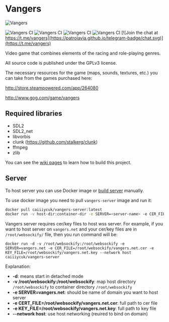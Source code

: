 # Vangers #

![Vangers](http://cdn.akamai.steamstatic.com/steam/apps/264080/header.jpg?t=1447359431)

![Vangers CI](https://github.com/KranX/Vangers/workflows/Vangers%20Linux%20Build/badge.svg)
![Vangers CI](https://github.com/KranX/Vangers/workflows/Vangers%20Windows%2064bit%20Build/badge.svg)
![Vangers CI](https://github.com/KranX/Vangers/workflows/Vangers%20Windows%2032bit%20Build/badge.svg)
![Vangers CI](https://github.com/KranX/Vangers/workflows/Vangers%20MacOS%20Build/badge.svg)
[![Join the chat at https://t.me/vangers](https://patrolavia.github.io/telegram-badge/chat.svg)](https://t.me/vangers)


Video game that combines elements of the racing and role-playing genres.

All source code is published under the GPLv3 license.

The necessary resources for the game (maps, sounds, textures, etc.) you can take from the games purchased here:

http://store.steampowered.com/app/264080

http://www.gog.com/game/vangers

## Required libraries ##

* SDL2
* SDL2_net
* libvorbis
* clunk (https://github.com/stalkerg/clunk)
* ffmpeg
* zlib

You can see the [wiki pages](https://github.com/KranX/Vangers/wiki) to learn how to build this project.

## Server

To host server you can use Docker image or [build server](https://github.com/KranX/Vangers/wiki/Starting-up-server-compatible-with-web-&-native-versions)
manually.

To use docker image you need to pull `vangers-server` image and run it:

```sh
docker pull caiiiycuk/vangers-server:latest
docker run -v host-dir:container-dir -e SERVER=<server-name> -e CER_FILE=<path-to-cer-file> -e KEY_FILE=<path-to-key-file> caiiiycuk/vangers-server:latest
```

Vangers server requires cer/key files to host wss server.
For example, if you want to host server on `vangers.net` and your cer/key files are in `/root/websockify/` file, then you run command will be:

```
docker run -d -v /root/websockify:/root/websockify -e SERVER=vangers.net -e CER_FILE=/root/websockify/vangers.net.cer -e KEY_FILE=/root/websockify/vangers.net.key --network host caiiiycuk/vangers-server
```

Explanation:
* **-d**: means start in detached mode
* **-v /root/websockify:/root/websockify**: map host directory `/root/websockify` to container directory `/root/websockify`
* **-e SERVER=vangers.net**: should be name of domain you want to host server
* **-e CERT_FILE=/root/websockify/vangers.net.cer**: full path to cer file
* **-e KEY_FILE=/root/websockify/vangers.net.key**: full path to key file
* **--network host**: use host networking (reuired to bind on domain)
